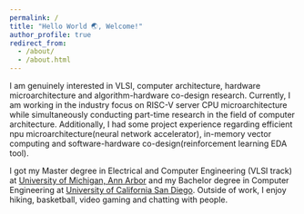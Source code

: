 ```yaml
---
permalink: /
title: "Hello World 🌏, Welcome!"
author_profile: true
redirect_from: 
  - /about/
  - /about.html
---
```


I am genuinely interested in VLSI, computer architecture, hardware microarchitecture and algorithm-hardware co-design research. Currently, I am working in the industry focus on RISC-V server CPU microarchitecture while simultaneously conducting part-time research in the field of computer architecture. Additionally, I had some project experience regarding efficient npu microarchitecture(neural network accelerator), in-memory vector computing and software-hardware co-design(reinforcement learning EDA tool). 

I got my Master degree in Electrical and Computer Engineering (VLSI track) at [University of Michigan, Ann Arbor](https://umich.edu/) and my Bachelor degree in Computer Engineering at [University of California San Diego](https://ucsd.edu/). Outside of work, I enjoy hiking, basketball, video gaming and chatting with people.